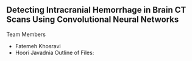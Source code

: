 ## Detecting Intracranial Hemorrhage in Brain CT Scans Using Convolutional Neural Networks
Team Members
* Fatemeh Khosravi
* Hoori Javadnia
Outline of Files: 

